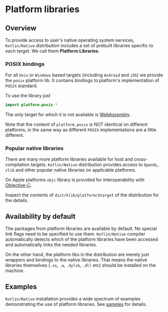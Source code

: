 # Platform libraries

## Overview

To provide access to user's native operating system services,
`Kotlin/Native` distribution includes a set of prebuilt libraries specific to
each target. We call them **Platform Libraries**.

### POSIX bindings

For all `Unix` or `Windows` based targets (including `Android` and
`iOS`) we provide the `posix` platform lib. It contains bindings
to platform's implementation of `POSIX` standard.

To use the library just



```kotlin
import platform.posix.*
```



The only target for which it is not available is [WebAssembly](https://en.wikipedia.org/wiki/WebAssembly).

Note that the content of `platform.posix` is NOT identical on
different platforms, in the same way as different `POSIX` implementations
are a little different.


### Popular native libraries

There are many more platform libraries available for host and
cross-compilation targets.  `Kotlin/Native` distribution provides access to
`OpenGL`, `zlib` and other popular native libraries on
applicable platforms.

On Apple platforms `objc` library is provided for interoperability with [Objective-C](https://en.wikipedia.org/wiki/Objective-C).

Inspect the contents of `dist/klib/platform/$target` of the distribution for the details.

## Availability by default

The packages from platform libraries are available by default. No
special link flags need to be specified to use them. `Kotlin/Native`
compiler automatically detects which of the platform libraries have
been accessed and automatically links the needed libraries.

On the other hand, the platform libs in the distribution are merely
just wrappers and bindings to the native libraries.  That means the
native libraries themselves (`.so`, `.a`, `.dylib`, `.dll` etc)
should be installed on the machine.

## Examples

`Kotlin/Native` installation provides a wide spectrum of examples
demonstrating the use of platform libraries.
See [samples](https://github.com/JetBrains/kotlin-native/tree/master/samples) for details.


